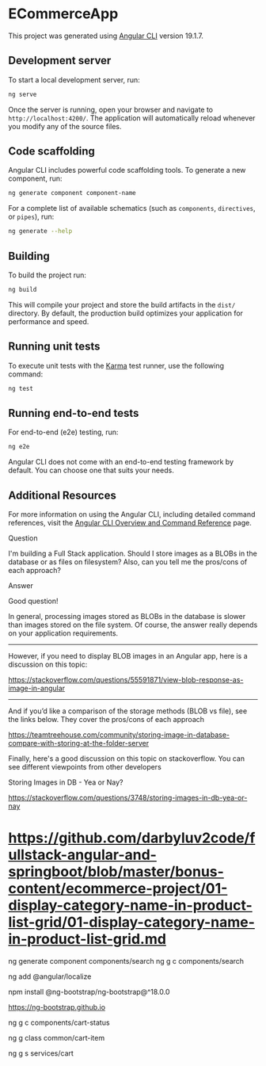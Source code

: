 # ECommerceApp

This project was generated using [Angular CLI](https://github.com/angular/angular-cli) version 19.1.7.

## Development server

To start a local development server, run:

```bash
ng serve
```

Once the server is running, open your browser and navigate to `http://localhost:4200/`. The application will automatically reload whenever you modify any of the source files.

## Code scaffolding

Angular CLI includes powerful code scaffolding tools. To generate a new component, run:

```bash
ng generate component component-name
```

For a complete list of available schematics (such as `components`, `directives`, or `pipes`), run:

```bash
ng generate --help
```

## Building

To build the project run:

```bash
ng build
```

This will compile your project and store the build artifacts in the `dist/` directory. By default, the production build optimizes your application for performance and speed.

## Running unit tests

To execute unit tests with the [Karma](https://karma-runner.github.io) test runner, use the following command:

```bash
ng test
```

## Running end-to-end tests

For end-to-end (e2e) testing, run:

```bash
ng e2e
```

Angular CLI does not come with an end-to-end testing framework by default. You can choose one that suits your needs.

## Additional Resources

For more information on using the Angular CLI, including detailed command references, visit the [Angular CLI Overview and Command Reference](https://angular.dev/tools/cli) page.


Question

I'm building a Full Stack application. Should I store images as a BLOBs in the database or as files on filesystem? Also, can you tell me the pros/cons of each approach?



Answer

Good question!

In general, processing images stored as BLOBs in the database is slower than images stored on the file system. Of course, the answer really depends on your application requirements.

---

However, if you need to display BLOB images in an Angular app, here is a discussion on this topic:

https://stackoverflow.com/questions/55591871/view-blob-response-as-image-in-angular

---

And if you’d like a comparison of the storage methods (BLOB vs file), see the links below. They cover the pros/cons of each approach

https://teamtreehouse.com/community/storing-image-in-database-compare-with-storing-at-the-folder-server



Finally, here's a good discussion on this topic on stackoverflow. You can see different viewpoints from other developers

Storing Images in DB - Yea or Nay?

https://stackoverflow.com/questions/3748/storing-images-in-db-yea-or-nay



# https://github.com/darbyluv2code/fullstack-angular-and-springboot/blob/master/bonus-content/ecommerce-project/01-display-category-name-in-product-list-grid/01-display-category-name-in-product-list-grid.md
ng generate component components/search
ng g c components/search

ng add @angular/localize

npm install @ng-bootstrap/ng-bootstrap@^18.0.0

https://ng-bootstrap.github.io

ng g c components/cart-status

ng g class common/cart-item

ng g s services/cart